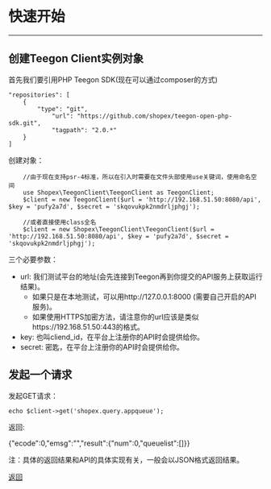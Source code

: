 # 快速开始 #
----------


## 创建Teegon Client实例对象 ##
首先我们要引用PHP Teegon SDK(现在可以通过composer的方式)

```
"repositories": [
    {
        "type": "git",
            "url": "https://github.com/shopex/teegon-open-php-sdk.git",
            "tagpath": "2.0.*"
    }
]

```

创建对象：
```
    //由于现在支持psr-4标准，所以在引入时需要在文件头部使用use关键词，使用命名空间
    use Shopex\TeegonClient\TeegonClient as TeegonClient;
    $client = new TeegonClient($url = 'http://192.168.51.50:8080/api', $key = 'pufy2a7d', $secret = 'skqovukpk2nmdrljphgj');

    //或者直接使用class全名
    $client = new Shopex\TeegonClient\TeegonClient($url = 'http://192.168.51.50:8080/api', $key = 'pufy2a7d', $secret = 'skqovukpk2nmdrljphgj');

```

三个必要参数：

- url: 我们测试平台的地址(会先连接到Teegon再到你提交的API服务上获取运行结果)。
  - 如果只是在本地测试，可以用http://127.0.0.1:8000 (需要自己开启的API服务)。
  - 如果使用HTTPS加密方法，请注意你的url应该是类似https://192.168.51.50:443的格式。
- key: 也叫cliend_id，在平台上注册你的API时会提供给你。
- secret: 密匙，在平台上注册你的API时会提供给你。


## 发起一个请求
发起GET请求：

    echo $client->get('shopex.query.appqueue');

返回:

{"ecode":0,"emsg":"","result":{"num":0,"queuelist":[]}}


注：具体的返回结果和API的具体实现有关，一般会以JSON格式返回结果。


[返回](index.md)

